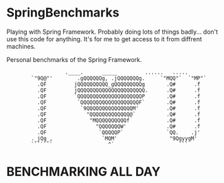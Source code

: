 # SpringBenchmarks

Playing with Spring Framework. Probably doing lots of things badly... don't use this code for anything. 
It's for me to get access to it from diffrent machines. 

Personal benchmarks of the Spring Framework.




                       .____.      _____         ......   .....
            `"9Q@"'        .gQQQQQQg, .jQQQQQQQg.     `"MQQ"`  `"MP"`
              .QF         jQQQQQQQQQQ_gQQQQQQQQQg       .Q#      .f
              .QF         jQQQQQQQQQQQQQQQQQQQQQQ.      .Q#      .f
              .QF         `QQQQQQQQQQQQQQQQQQQQQP       .Q#      .f
              .QF          `QQQQQQQQQQQQQQQQQQQF`       .Q#      .f
              .QF           `9QQQQQQQQQQQQQQQM'         .Q#      .f
              .QF             "QQQQQQQQQQQQQ@`          .Q#      .f
              .QF              "MQQQQQQQQQQf            .Q#      .f
              .QF                "QQQQQQQW'             .Q#      .f
              .QF                 `QQQQQP`              `QQ.    .j'
            ._jQg_,                `MQM'                 "9QgyygM'
            ```````                  ^`                     ```


# BENCHMARKING ALL DAY 
